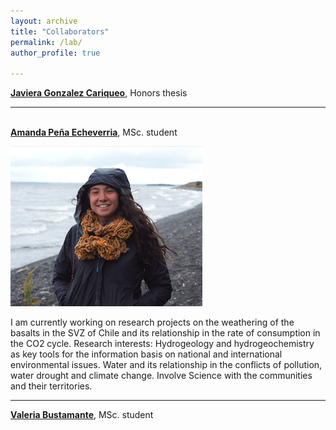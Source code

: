 ```yaml
---
layout: archive
title: "Collaborators"
permalink: /lab/
author_profile: true

---
```

<b><a href="javgonzc@gmail.com">Javiera Gonzalez Cariqueo</a></b>, Honors thesis

---
<br><b><a href="amanda.pena@ug.uchile.cl">Amanda Peña Echeverria</a></b>, MSc. student</br>

<img style="float: center;" src="/images/apena_web.png"><br>

I am currently working on research projects on the weathering of the basalts in the SVZ of Chile and its relationship in the rate of consumption in the CO2 cycle.
Research interests: Hydrogeology and hydrogeochemistry as key tools for the information basis on national and international environmental issues. Water and its relationship in the conflicts of pollution, water drought and climate change. Involve Science with the communities and their territories. 

---

<b><a href="valeria.bustamante@ug.uchile.cl">Valeria Bustamante</a></b>, MSc. student
